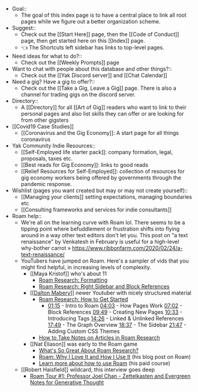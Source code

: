 - Goal::
    - The goal of this index page is to have a central place to link all root pages while we figure out a better organization scheme. 
- Suggest:: 
    - Check out the [[Start Here]] page, then the [[Code of Conduct]] page, then get started here on this [[Index]] page. 
    - 👈 The Shortcuts left sidebar has links to top-level pages.
- Need ideas for what to do?::
    - Check out the [[Weekly Prompts]] page
- Want to chat with people about this database and other things?::
    - Check out the [[Yak Discord server]] and [[Chat Calendar]]
- Need a gig? Have a gig to offer?::
    - Check out the [[Take a Gig, Leave a Gig]] page. There is also a channel for trading gigs on the discord server.
- Directory:: 
    - A [[Directory]] for all [[Art of Gig]] readers who want to link to their personal pages and also list skills they can offer or are looking for from other gigsters
- [[Covid19 Case Studies]]
    - [[Coronavirus and the Gig Economy]]: A start page for all things coronavirus
- Yak Community Indie Resources::
    - [[Self-Employed life starter pack]]: company formation, legal, proposals, taxes etc.
    - [[Best reads for Gig Economy]]: links to good reads
    - [[Relief Resources for Self-Employed]]: collection of resources for gig economy workers being offered by governments through the pandemic response.
- Wishlist (pages you want created but may or may not create yourself)::
    - [[Managing your clients]] setting expectations, managing boundaries etc
    - [[Consulting frameworks and services for indie consultants]]
- Roam help::
    - We're all on the learning curve with Roam lol. There seems to be a tipping point where befuddlement or frustration shifts into flying around in a way other text editors don't let you. This post on "a text renaissance" by Venkatesh in February is useful for a high-level why-bother carrot 
      » https://www.ribbonfarm.com/2020/02/24/a-text-renaissance/
    - YouTubers have jumped on Roam. Here's a sampler of vids that you might find helpful, in increasing levels of complexity.
        - [[Maya Kristof]] who's about 11
            - [Roam Research: Formatting](https://www.youtube.com/watch?v=DRwXwSfPzbw)
            - [Roam Research: Right Sidebar and Block References](https://www.youtube.com/watch?v=rorHyn0BBb4)
        - [[[Dalton Mabery](https://www.youtube.com/channel/UCMAybkfjCYdWAD5mRDWCt5w)]] newer Youtuber with nicely structured material
            - [Roam Research: How to Get Started](https://www.youtube.com/watch?v=6VHcSw8l0GQ)
                - [01:15](https://www.youtube.com/watch?v=6VHcSw8l0GQ&t=75s) - Intro to Roam
                  [04:03](https://www.youtube.com/watch?v=6VHcSw8l0GQ&t=243s) - How Pages Work
                  [07:02](https://www.youtube.com/watch?v=6VHcSw8l0GQ&t=422s) - Block References
                  [09:49](https://www.youtube.com/watch?v=6VHcSw8l0GQ&t=589s) - Creating New Pages
                  [10:33](https://www.youtube.com/watch?v=6VHcSw8l0GQ&t=633s) - Introducing Tags
                  [14:26](https://www.youtube.com/watch?v=6VHcSw8l0GQ&t=866s) - Linked & Unlinked References
                  [17:49](https://www.youtube.com/watch?v=6VHcSw8l0GQ&t=1069s) - The Graph Overview
                  [18:37](https://www.youtube.com/watch?v=6VHcSw8l0GQ&t=1117s) - The Sidebar
                  [21:47](https://www.youtube.com/watch?v=6VHcSw8l0GQ&t=1307s) - Adding Custom CSS Themes
            - [How to Take Notes on Articles in Roam Research](https://www.youtube.com/watch?v=siV_iHcfU5U)
        - [[Nat Eliason]] was early to the Roam game
            - [What's So Great About Roam Research?](https://www.youtube.com/watch?v=syKAar8ZD-U)
            - [Roam: Why I Love It and How I Use It](https://www.nateliason.com/blog/roam) (his blog post on Roam)
            - [Learn more about how to use Roam](https://learn.nateliason.com/p/effortless-output-with-roam) (his paid course)
    - [[Robert Haisfield]] wildcard, this interview goes deep
        - [Roam Tour #1: Professor Joel Chan - Zettelkasten and Evergreen Notes for Generative Thought ](https://www.youtube.com/watch?v=A6PIrVZoZAk)
